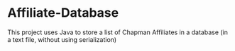 # Affiliate-Database
This project uses Java to store a list of Chapman Affiliates in a database (in a text file, without using serialization)

